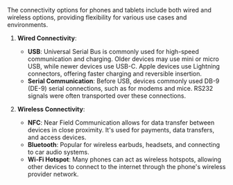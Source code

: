 The connectivity options for phones and tablets include both wired and wireless options, providing flexibility for various use cases and environments.

1. **Wired Connectivity**:
    - **USB**: Universal Serial Bus is commonly used for high-speed communication and charging. Older devices may use mini or micro USB, while newer devices use USB-C. Apple devices use Lightning connectors, offering faster charging and reversible insertion.
    - **Serial Communication**: Before USB, devices commonly used DB-9 (DE-9) serial connections, such as for modems and mice. RS232 signals were often transported over these connections.

2. **Wireless Connectivity**:
    - **NFC**: Near Field Communication allows for data transfer between devices in close proximity. It's used for payments, data transfers, and access devices.
    - **Bluetooth**: Popular for wireless earbuds, headsets, and connecting to car audio systems.
    - **Wi-Fi Hotspot**: Many phones can act as wireless hotspots, allowing other devices to connect to the internet through the phone's wireless provider network.

